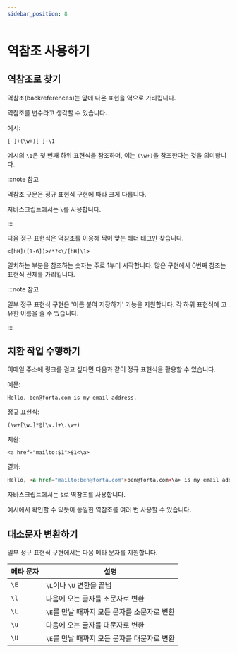 ```yaml
---
sidebar_position: 8
---
```


# 역참조 사용하기

## 역참조로 찾기

역참조(backreferences)는 앞에 나온 표현을 역으로 가리킵니다.

역참조를 변수라고 생각할 수 있습니다.

예시: 

```
[ ]+(\w+)[ ]+\1
```

예시의 `\1`은 첫 번째 하위 표현식을 참조하며, 이는 `(\w+)`을 참조한다는 것을 의미합니다.

:::note 참고

역참조 구문은 정규 표현식 구현에 따라 크게 다릅니다.

자바스크립트에서는 `\`를 사용합니다.

:::

다음 정규 표현식은 역참조를 이용해 짝이 맞는 헤더 태그만 찾습니다.

```
<[hH]([1-6])>/*?<\/[hH]\1>
```

일치하는 부분을 참조하는 숫자는 주로 1부터 시작합니다. 많은 구현에서 0번째 참조는 표현식 전체를 가리킵니다.

:::note 참고

일부 정규 표현식 구현은 '이름 붙여 저장하기' 기능을 지원합니다. 각 하위 표현식에 고유한 이름을 줄 수 있습니다.

:::

## 치환 작업 수행하기

이메일 주소에 링크를 걸고 싶다면 다음과 같이 정규 표현식을 활용할 수 있습니다.

예문:

```
Hello, ben@forta.com is my email address.
```

정규 표현식:

```
(\w+[\w.]*@[\w.]+\.\w+)
```

치환:

```
<a href="mailto:$1">$1<\a>
```

결과:

```html
Hello, <a href="mailto:ben@forta.com">ben@forta.com<\a> is my email address.</a>
```

자바스크립트에서는 `$`로 역참조를 사용합니다.

예시에서 확인할 수 있듯이 동일한 역참조를 여러 번 사용할 수 있습니다.

## 대소문자 변환하기

일부 정규 표현식 구현에서는 다음 메타 문자를 지원합니다.

| 메타 문자 | 설명                                         |
| --------- | -------------------------------------------- |
| `\E`      | `\L`이나 `\U` 변환을 끝냄                    |
| `\l`      | 다음에 오는 글자를 소문자로 변환             |
| `\L`      | `\E`를 만날 때까지 모든 문자를 소문자로 변환 |
| `\u`      | 다음에 오는 글자를 대문자로 변환             |
| `\U`      | `\E`를 만날 때까지 모든 문자를 대문자로 변환 |
